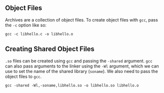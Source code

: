 ## Object Files

Archives are a collection of object files. To create object files with `gcc`,
pass the `-c` option like so:

```
gcc -c libhello.c -o libhello.o
```

## Creating Shared Object Files

`.so` files can be created using `gcc` and passing the `-shared` argument. `gcc`
can also pass arguments to the linker using the `-Wl` argument, which we can use
to set the name of the shared library (`soname`). We also need to pass the
object files to `gcc`.

```
gcc -shared -Wl,-soname,libhello.so -o libhello.so libhello.o
```
